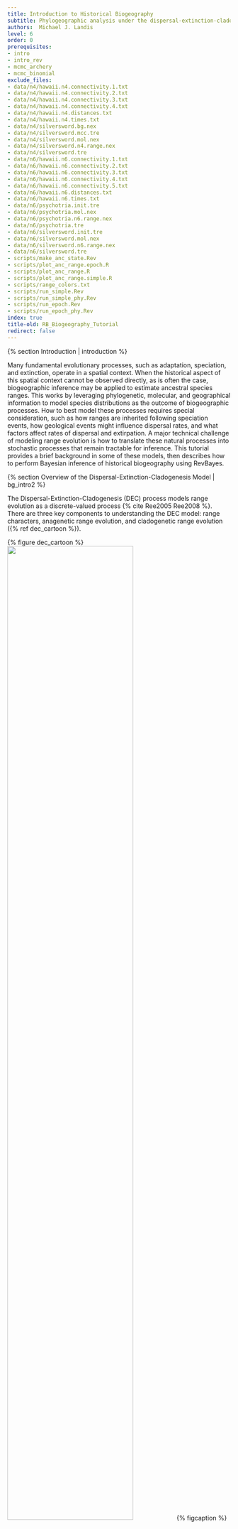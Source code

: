 ```yaml
---
title: Introduction to Historical Biogeography
subtitle: Phylogeographic analysis under the dispersal-extinction-cladogenesis process
authors:  Michael J. Landis
level: 6
order: 0
prerequisites:
- intro
- intro_rev
- mcmc_archery
- mcmc_binomial
exclude_files: 
- data/n4/hawaii.n4.connectivity.1.txt
- data/n4/hawaii.n4.connectivity.2.txt
- data/n4/hawaii.n4.connectivity.3.txt
- data/n4/hawaii.n4.connectivity.4.txt
- data/n4/hawaii.n4.distances.txt
- data/n4/hawaii.n4.times.txt
- data/n4/silversword.bg.nex
- data/n4/silversword.mcc.tre
- data/n4/silversword.mol.nex
- data/n4/silversword.n4.range.nex
- data/n4/silversword.tre
- data/n6/hawaii.n6.connectivity.1.txt
- data/n6/hawaii.n6.connectivity.2.txt
- data/n6/hawaii.n6.connectivity.3.txt
- data/n6/hawaii.n6.connectivity.4.txt
- data/n6/hawaii.n6.connectivity.5.txt
- data/n6/hawaii.n6.distances.txt
- data/n6/hawaii.n6.times.txt
- data/n6/psychotria.init.tre
- data/n6/psychotria.mol.nex
- data/n6/psychotria.n6.range.nex
- data/n6/psychotria.tre
- data/n6/silversword.init.tre
- data/n6/silversword.mol.nex
- data/n6/silversword.n6.range.nex
- data/n6/silversword.tre
- scripts/make_anc_state.Rev
- scripts/plot_anc_range.epoch.R
- scripts/plot_anc_range.R
- scripts/plot_anc_range.simple.R
- scripts/range_colors.txt
- scripts/run_simple.Rev
- scripts/run_simple_phy.Rev
- scripts/run_epoch.Rev
- scripts/run_epoch_phy.Rev
index: true
title-old: RB_Biogeography_Tutorial
redirect: false 
---
```


{% section Introduction | introduction %}

Many fundamental evolutionary processes, such as adaptation, speciation,
and extinction, operate in a spatial context. When the historical aspect
of this spatial context cannot be observed directly, as is often the
case, biogeographic inference may be applied to estimate ancestral
species ranges. This works by leveraging phylogenetic, molecular, and
geographical information to model species distributions as the outcome
of biogeographic processes. How to best model these processes requires
special consideration, such as how ranges are inherited following
speciation events, how geological events might influence dispersal
rates, and what factors affect rates of dispersal and extirpation. A
major technical challenge of modeling range evolution is how to
translate these natural processes into stochastic processes that remain
tractable for inference. This tutorial provides a brief background in
some of these models, then describes how to perform Bayesian inference
of historical biogeography using RevBayes.

<!-- {% section Getting Set Up | setup %}

This first exercise will not require you to use any data. However, it may still be
useful to work within a single directory.

> Create a new directory on your computer called `RB_biogeo_tutorial`.
> 
> Navigate to the `RB_biogeo_tutorial` directory and execute the `rb` binary. 
> One option for doing this is to move the `rb` executable to the `RB_biogeo_tutorial`
> directory.
> 
> Alternatively, if you are on a Unix system, and have added RevBayes to your path, 
> you simply have to type `rb` in your Terminal to run the program. 
{:.instruction}
 -->

{% section Overview of the Dispersal-Extinction-Cladogenesis Model | bg_intro2 %}

The Dispersal-Extinction-Cladogenesis (DEC) process models range
evolution as a discrete-valued process {% cite Ree2005 Ree2008 %}. There are
three key components to understanding the DEC model: range characters,
anagenetic range evolution, and cladogenetic range evolution ({% ref dec_cartoon %}).

{% figure dec_cartoon %}
<img src="figures/fig_range_evol_events.png" width="75%">
{% figcaption %}
Cartoon of behavior of the DEC model.Two anagenetic events (a,b) and five
cladogenetic (c–g) events are shown for a system with two areas.Areas are shaded
when inhabited by a given lineage and left blank when uninhabited.Time proceeds
from left to right. (a) Dispersal: a new area to be added to the species range.
(b) Extirpation (or local extinction): the species range loses a previously
inhabited area. (c) Narrow sympatry: When the ancestral range contains one area,
both daughter lineages inherit that area. (d) Subset sympatry: When the
ancestral range is widespread, one daughter inherits the ancestral range and the
other daughter inherits only one area. (e) Allopatry (or vicariance): When the
ancestral range is widespread, one daughter lineage inherits a subset of the
ancestral areas while the other daughter inherits all remaining ancestral areas.
(f) Widespread sympatry: When the ancestral range is widespread, both daughters
inherit the ancestral range. (g) Jump dispersal (or founder speciation): One
daughter inherits the ancestral range while the other daughter inherits a new
unoccupied area.
{% endfigcaption %}
{% endfigure %}

{% subsection Discrete Range Characters | disc_range_char %}

DEC interprets taxon ranges as presence-absence data, that is, where a
species is observed or not observed across multiple discrete areas. For
example, say there are three areas, A, B, and C. If a species is present
in areas A and C, then its range equals AC, which can also be encoded
into the length-3 bit vector, 101. Bit vectors may also be transformed
into (decimal) integers, *e.g.*, the binary
number 101 equals the decimal number 5.

{% table table1 %}
  |    Range    | Bits  | Size | State |
  |-------------|-------|------|-------|
  |$\emptyset$  |  000  |  0   |   0   |
  |A            |  100  |  1   |   1   |
  |B            |  010  |  1   |   2   |
  |C            |  001  |  1   |   3   |
  |AB           |  110  |  2   |   4   |
  |AC           |  101  |  2   |   5   |
  |BC           |  011  |  2   |   6   |
  |ABC          |  111  |  3   |   7   |

   {% tabcaption %}
  : Example of discrete range representations for an analysis with areas
  A, B, and C.
  {% endtabcaption %}
{% endtable %}

The decimal representation of range states is rarely used in discussion,
but it is useful to keep in mind when considering the total number of
possible ranges for a species and when processing output.

{% subsection Anagenetic Range Evolution | anagenetic %}

In the context of the DEC model, anagenesis refers to range evolution
that occurs between speciation events within lineages. There are two
types of anagenetic events, dispersal ({% ref dec_cartoon %}a) and
(local) extinction or exitrpation ({% ref dec_cartoon %}b).
Because DEC uses discrete-valued ranges, anagenesis is modeled using a
continuous-time Markov chain. This, in turn, allows us to compute
transition probability of a character changing from $i$ to $j$ in time
$t$ through matrix exponentiation
$$\mathbf{P}_{ij}(t) = \left[ \exp \left\lbrace \mathbf{Q}t \right\rbrace \right]_{ij},$$
where $\textbf{Q}$ is the instantaneous rate matrix defining the rates
of change between all pairs of characters, and $\textbf{P}$ is the
transition probability rate matrix. The indices $i$ and $j$ represent
different ranges, each of which is encoded as the set of areas occupied
by the species. The probability has integrated over all possible
scenarios of character transitions that could occur during $t$ so long
as the chain begins in range $i$ and ends in range $j$. We can then
encode ${\bf Q}$ to reflect the allowable classes of range evolution
events with biologically meaningful parameters. For three areas, the
rates in the anagenetic rate matrix are

$$\textbf{Q} = 
	\begin{array}{c|cccccccc}
		& \emptyset & A & B & C & AB & AC & BC & ABC \\
		\hline
		\emptyset 	& - 	& 0 	& 0 	& 0 		& 0			& 0 		& 0 		& 0 \\
		A 			& e_A 	& - 	& 0 	& 0 		& d_{AB}	& d_{AC} 	& 0 		& 0 \\
		B 			& e_B 	& 0 	& - 	& 0 		& d_{BA}	& 0 		& d_{BC} 	& 0 \\
		C 			& e_C 	& 0 	& 0 	& - 		& 0 		& d_{CA} 	& d_{CB} 	& 0 \\
		AB 			& 0 	& e_A 	& e_B 	& 0 		& -			& 0 		& 0 		& d_{AC} + d_{BC} \\
		AC 			& 0 	& e_C 	& 0 	& e_A 		& 0			& - 		& 0 		& d_{AB} + d_{CB} \\
		BC 			& 0 	& 0 	& e_C 	& e_B 		& 0			& 0 		& - 		& d_{BA} + d_{CA} \\
		ABC 		& 0 	& 0 	& 0 	& 0 		& e_C 		& e_B 		& e_A 		& - \\								
	\end{array}$$

where $e = ( e_A, e_B, e_C )$ are the (local) extinction rates per area,
and $d = ( d_{AB}, d_{AC}, d_{BC}, d_{BA}, d_{CA}, d_{CB})$ are the
dispersal rates between areas. Notice that the sum of rates leaving the
null range ($\emptyset$) is zero, meaning any lineage that loses all
areas in its range remains that way permanently.

To build our intuition, let's construct a DEC rate matrix in RevBayes.

> Create a new directory on your computer called `RB_biogeo_tutorial`.
> 
> Navigate to the `RB_biogeo_tutorial` directory and execute the `rb` binary. 
> One option for doing this is to move the `rb` executable to the `RB_biogeo_tutorial`
> directory.
> 
> Alternatively, if you are on a Unix system, and have added RevBayes to your path, 
> you simply have to type `rb` in your Terminal to run the program. 
{:.instruction}

Assume you have three areas

    n_areas <- 3

First, create a matrix of dispersal rates between area pairs, with rates
$d_{AB} = d_{AC} = \ldots = d_{CB} = 1$.

    for (i in 1:n_areas) {
        for (j in 1:n_areas) {
            dr[i][j] <- 1.0
        }
    }

Next, let's create the extirpation rates with values $e_A=e_B=e_C=1$

    for (i in 1:n_areas) {
        for (j in 1:n_areas) {
            er[i][j] <- 0.0
        }
        er[i][i] <- 1.0
    }

When the extirpation rate matrix is a diagonal matrix (i.e. all
non-diagonal entries are zero), extirpation rates are mutually
independent as in {% cite Ree2005 %}. More complex models that penalize
widespread ranges that span disconnected areas are explored in later
sections.

To continue, create the DEC rate matrix from the dispersal rates
(dr) and extirpation rates (er).

    Q_DEC := fnDECRateMatrix(dispersalRates=dr, extirpationRates=er)
    Q_DEC

~~~
    [ [ 0.0000, 0.0000, 0.0000, 0.0000, 0.0000, 0.0000, 0.0000, 0.0000 ] ,
        1.0000, -3.0000, 0.0000, 0.0000, 1.0000, 1.0000, 0.0000, 0.0000 ] ,
        1.0000, 0.0000, -3.0000, 0.0000, 1.0000, 0.0000, 1.0000, 0.0000 ] ,
        1.0000, 0.0000, 0.0000, -3.0000, 0.0000, 1.0000, 1.0000, 0.0000 ] ,
        0.0000, 1.0000, 1.0000, 0.0000, -4.0000, 0.0000, 0.0000, 2.0000 ] ,
        0.0000, 1.0000, 0.0000, 1.0000, 0.0000, -4.0000, 0.0000, 2.0000 ] ,
        0.0000, 0.0000, 1.0000, 1.0000, 0.0000, 0.0000, -4.0000, 2.0000 ] ,
        0.0000, 0.0000, 0.0000, 0.0000, 1.0000, 1.0000, 1.0000, -3.0000 ] ]
~~~
{:.rev-output}


Compute the anagenetic transition probabilities for a branch of length
0.2.

    tp_DEC <- Q_DEC.getTransitionProbabilities(rate=0.2)
    tp_DEC

~~~
    [ [ 1.000, 0.000, 0.000, 0.000, 0.000, 0.000, 0.000, 0.000],
      [ 0.000, 0.673, 0.013, 0.013, 0.123, 0.123, 0.005, 0.050],
      [ 0.000, 0.013, 0.673, 0.013, 0.123, 0.005, 0.123, 0.050],
      [ 0.000, 0.013, 0.013, 0.673, 0.005, 0.123, 0.123, 0.050],
      [ 0.000, 0.107, 0.107, 0.004, 0.502, 0.031, 0.031, 0.218],
      [ 0.000, 0.107, 0.004, 0.107, 0.031, 0.502, 0.031, 0.218],
      [ 0.000, 0.004, 0.107, 0.107, 0.031, 0.031, 0.502, 0.218],
      [ 0.000, 0.021, 0.021, 0.021, 0.107, 0.107, 0.107, 0.616]]
~~~
{:.rev-output}


Notice how the structure of the rate matrix is reflected in the
transition probability matrix. For example, ranges that are separated by
multiple dispersal and extirpation events are the most improbable:
transitioning from going from A to BC takes a minimum of three events
and has probability 0.005.

Also note that the probability of entering or leaving the null range is
zero. By default, the RevBayes conditions the anagenetic range
evolution process on never entering the null range when computing the
transition probabilities (`nullRange="CondSurv"`). This
allows the model to both simulate and infer using the same transition
probabilities. {% citet Massana2015 %} first noted that the null range—an
unobserved absorbing state—results in abnormal extirpation rate and
range size estimates. Their proposed solution to eliminate the null
range from the state space is enabled with the
`nullRange="Exclude"` setting. The
`nullRange="Include"` setting provides no special handling of
the null range, and produces the raw probabilities of {% citet Ree2005 %}.

{% subsection Cladogenetic Range Evolution | cladogenetic %}

The cladogenetic component of the DEC model describes evolutionary
change accompanying speciation events ({% ref dec_cartoon %}c–g).
In the context of range evolution, daughter species do not necessarily
inherit their ancestral range in an identical manner. For each internal
node in the reconstructed tree, one of several cladogenetic events can
occur, some of which are described below.

Beginning with the simplest case first, suppose the range of a species
is $A$ the moment before speciation occurs at an internal phylogenetic
node. Since the species range is size one, both daughter lineages
necessarily inherit the ancestral species range ($A$). In DEC parlance,
this is called a narrow sympatry event ({% ref dec_cartoon %}c).
Now, suppose the ancestral range is $ABC$. Under subset sympatry, one
lineage identically inherits the ancestral species range, $ABC$, while
the other lineage inherits only a single area, i.e. only $A$ or $B$ or
$C$ ({% ref dec_cartoon %}d). Under allopatric cladogenesis, the
ancestral range is split evenly among daughter lineages, e.g. one
lineage may inherit $AB$ and the other inherits $C$ 
({% ref dec_cartoon %}e). For widespread sympatric cladogenesis, both
lineages inherit the ancestral range, $ABC$ ({% ref dec_cartoon %}f).
 Finally, supposing the ancestral range is $A$,
jump dispersal cladogenesis results in one daughter lineage inheriting
the ancestral range $A$, and the other daughter lineage inheriting a
previously uninhabited area, $B$ or $C$ ({% ref dec_cartoon %}g).
See {% citet Matzke2012 %} for an excellent overview of the cladogenetic state
transitions described in the literature (specifically see this [figure](http://phylo.wikidot.com/biogeobears#BioGeoBEARS_supermodel_graphic)).

Make the cladogenetic probability event matrix

    clado_event_types = [ "s", "a" ]
    clado_event_probs <- simplex( 1, 1 )
    P_DEC := fnDECCladoProbs(eventProbs=clado_event_probs,
                             eventTypes=clado_event_types,
                             numCharacters=n_areas)

`clado_event_types` defines what cladogenetic event types
are used. `"a"` and `"s"` indicate allopatry and
subset sympatry, as described in {% citet Ree2005 %}. Other cladogenetic events
include jump dispersal `["j"]` {% cite Matzke2014 %} and full sympatry
`["f"]` {% cite Landis2013a %}. The cladogenetic event probability
matrix will assume that `eventProbs` and `eventTypes` share the same order.

Print the cladogenetic transition probabilities

    P_DEC



```
       [
         ( 1 -> 1, 1 ) = 1.0000,
         ( 2 -> 2, 2 ) = 1.0000,
         ( 3 -> 3, 3 ) = 1.0000,
         ...
         ( 7 -> 7, 1 ) = 0.0833,
         ( 7 -> 7, 2 ) = 0.0833,
         ( 7 -> 7, 3 ) = 0.0833
       ]
```
{:.rev-output}


The cladogenetic probability matrix becomes very sparse for large
numbers of areas, so only non-zero values are shown. Each row reports a
triplet of states—the ancestral state and the two daughter states—with
the probability associated with that event. Since these are proper
probabilities, the sum of probabilities for a given ancestral state over
all possible cladogenetic outcomes equals one.

{% subsection Things to Consider %}

The probabilities of anagenetic change along lineages must account for
all combinations of starting states and ending states. For 3 areas,
there are 8 states, and thus $8 \times 8 = 64$ probability terms for
pairs of states. For cladogenetic change, we need transition
probabilities for all combinations of states before cladogenesis, after
cladogenesis for the left lineage, and after cladogenesis for the right
lineage. Like above, for three areas, there are 8 states, and
$8 \times 8 \times 8 = 512$ cladogenetic probability terms.

Of course, this model can be specified for more than three areas. Let's
consider what happens to the size of **Q** when the number of areas
$N$ becomes large. For three areas, **Q** is of size $8 \times 8$. For ten
areas, **Q** is of size $2^{10} \times 2^{10} = 1024 \times 1024$, which
approaches the largest size matrices that can be exponentiated in a
practical amount of time. For twenty areas, **Q** is size
$2^{20} \times 2^{20} \approx 10^6 \times 10^6$ and exponentiation is
not viable. Thus, selecting the discrete areas for a DEC analysis should
be done with regard to what one hopes to learn through the analysis
itself.

> Continue to the next tutorial: {% page_ref biogeo/biogeo_simple %}  
{:.instruction}

